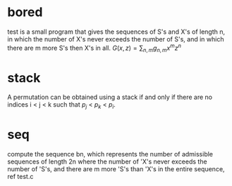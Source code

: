 # bored
test is a small program that gives the sequences of S's and X's of length n, in which the number of X's never exceeds the number of S's, and in which there are m more S's then X's in all.
$G(x,z) = \sum_{n,m}g_{n,m}x^mz^n$

# stack
A permutation can be obtained using a stack if and only if there are no indices i < j < k such that $p_j$ < $p_k$ < $p_i$.

# seq
compute the sequence bn, which represents the number of admissible sequences of length 2n where the number of 'X's never exceeds the number of 'S's, and there are m more 'S's than 'X's in the entire sequence, ref test.c
